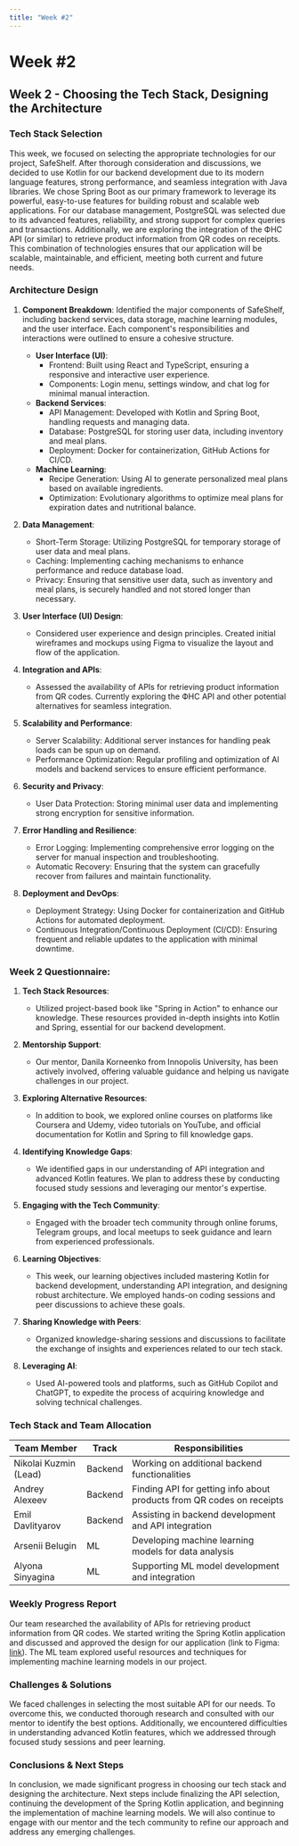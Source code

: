 ```yaml
---
title: "Week #2"
---
```


# **Week #2**

## **Week 2 - Choosing the Tech Stack, Designing the Architecture**

### **Tech Stack Selection**

This week, we focused on selecting the appropriate technologies for our project, SafeShelf. After thorough consideration and discussions, we decided to use Kotlin for our backend development due to its modern language features, strong performance, and seamless integration with Java libraries. We chose Spring Boot as our primary framework to leverage its powerful, easy-to-use features for building robust and scalable web applications. For our database management, PostgreSQL was selected due to its advanced features, reliability, and strong support for complex queries and transactions. Additionally, we are exploring the integration of the ФНС API (or similar) to retrieve product information from QR codes on receipts. This combination of technologies ensures that our application will be scalable, maintainable, and efficient, meeting both current and future needs.


### **Architecture Design**

1. **Component Breakdown**: Identified the major components of SafeShelf, including backend services, data storage, machine learning modules, and the user interface. Each component's responsibilities and interactions were outlined to ensure a cohesive structure.
   - **User Interface (UI)**: 
     - Frontend: Built using React and TypeScript, ensuring a responsive and interactive user experience.
     - Components: Login menu, settings window, and chat log for minimal manual interaction.
   - **Backend Services**:
     - API Management: Developed with Kotlin and Spring Boot, handling requests and managing data.
     - Database: PostgreSQL for storing user data, including inventory and meal plans.
     - Deployment: Docker for containerization, GitHub Actions for CI/CD.
   - **Machine Learning**:
     - Recipe Generation: Using AI to generate personalized meal plans based on available ingredients.
     - Optimization: Evolutionary algorithms to optimize meal plans for expiration dates and nutritional balance.

2. **Data Management**: 
   - Short-Term Storage: Utilizing PostgreSQL for temporary storage of user data and meal plans.
   - Caching: Implementing caching mechanisms to enhance performance and reduce database load.
   - Privacy: Ensuring that sensitive user data, such as inventory and meal plans, is securely handled and not stored longer than necessary.

3. **User Interface (UI) Design**: 
   - Considered user experience and design principles. Created initial wireframes and mockups using Figma to visualize the layout and flow of the application.

4. **Integration and APIs**: 
   - Assessed the availability of APIs for retrieving product information from QR codes. Currently exploring the ФНС API and other potential alternatives for seamless integration.

5. **Scalability and Performance**: 
   - Server Scalability: Additional server instances for handling peak loads can be spun up on demand.
   - Performance Optimization: Regular profiling and optimization of AI models and backend services to ensure efficient performance.

6. **Security and Privacy**: 
   - User Data Protection: Storing minimal user data and implementing strong encryption for sensitive information.

7. **Error Handling and Resilience**: 
   - Error Logging: Implementing comprehensive error logging on the server for manual inspection and troubleshooting.
   - Automatic Recovery: Ensuring that the system can gracefully recover from failures and maintain functionality.

8. **Deployment and DevOps**: 
   - Deployment Strategy: Using Docker for containerization and GitHub Actions for automated deployment.
   - Continuous Integration/Continuous Deployment (CI/CD): Ensuring frequent and reliable updates to the application with minimal downtime.

### **Week 2 Questionnaire:**

1) **Tech Stack Resources**: 
   - Utilized project-based book like "Spring in Action" to enhance our knowledge. These resources provided in-depth insights into Kotlin and Spring, essential for our backend development.

2) **Mentorship Support**: 
   - Our mentor, Danila Korneenko from Innopolis University, has been actively involved, offering valuable guidance and helping us navigate challenges in our project.

3) **Exploring Alternative Resources**: 
   - In addition to book, we explored online courses on platforms like Coursera and Udemy, video tutorials on YouTube, and official documentation for Kotlin and Spring to fill knowledge gaps.

4) **Identifying Knowledge Gaps**: 
   - We identified gaps in our understanding of API integration and advanced Kotlin features. We plan to address these by conducting focused study sessions and leveraging our mentor's expertise.

5) **Engaging with the Tech Community**: 
   - Engaged with the broader tech community through online forums, Telegram groups, and local meetups to seek guidance and learn from experienced professionals.

6) **Learning Objectives**: 
   - This week, our learning objectives included mastering Kotlin for backend development, understanding API integration, and designing robust architecture. We employed hands-on coding sessions and peer discussions to achieve these goals.

7) **Sharing Knowledge with Peers**: 
   - Organized knowledge-sharing sessions and discussions to facilitate the exchange of insights and experiences related to our tech stack.

8) **Leveraging AI**: 
   - Used AI-powered tools and platforms, such as GitHub Copilot and ChatGPT, to expedite the process of acquiring knowledge and solving technical challenges.

### **Tech Stack and Team Allocation**

| Team Member              | Track          | Responsibilities                                             |
|--------------------------|----------------|----------------------------------------------------------------------|
| Nikolai Kuzmin (Lead)    | Backend        | Working on additional backend functionalities                        |
| Andrey Alexeev           | Backend        | Finding API for getting info about products from QR codes on receipts|
| Emil Davlityarov         | Backend        | Assisting in backend development and API integration                 |
| Arsenii Belugin          | ML             | Developing machine learning models for data analysis                 |
| Alyona Sinyagina         | ML             | Supporting ML model development and integration                      |

### **Weekly Progress Report**

Our team researched the availability of APIs for retrieving product information from QR codes. We started writing the Spring Kotlin application and discussed and approved the design for our application (link to Figma: [link](https://www.figma.com/design/iq9CZe5zonFNUGu1TBoIxf/SafeShelf?node-id=0-1)). The ML team explored useful resources and techniques for implementing machine learning models in our project.

### **Challenges & Solutions**

We faced challenges in selecting the most suitable API for our needs. To overcome this, we conducted thorough research and consulted with our mentor to identify the best options. Additionally, we encountered difficulties in understanding advanced Kotlin features, which we addressed through focused study sessions and peer learning.

### **Conclusions & Next Steps**

In conclusion, we made significant progress in choosing our tech stack and designing the architecture. Next steps include finalizing the API selection, continuing the development of the Spring Kotlin application, and beginning the implementation of machine learning models. We will also continue to engage with our mentor and the tech community to refine our approach and address any emerging challenges.
